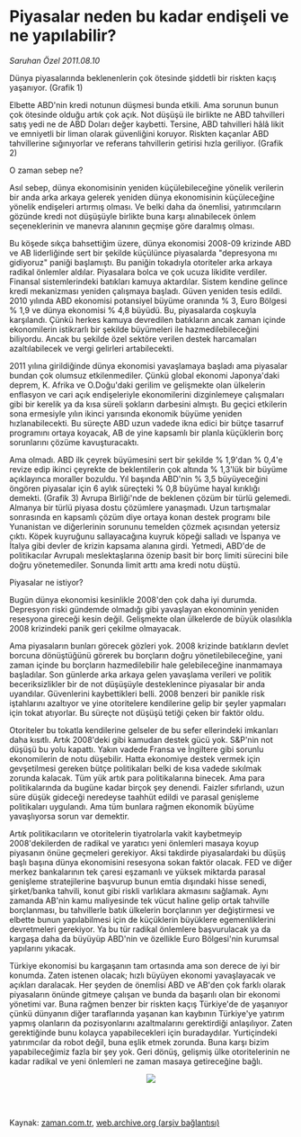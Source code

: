 # Piyasalar neden bu kadar endişeli ve ne yapılabilir?

*Saruhan Özel 2011.08.10*

<td class="columnist-detail">
<p>Dünya piyasalarında beklenenlerin çok ötesinde şiddetli bir riskten kaçış yaşanıyor. (Grafik 1)</p>
<p>
<div id="haberMetinDiv">
<p>Elbette ABD'nin kredi notunun düşmesi bunda etkili. Ama sorunun bunun çok ötesinde olduğu artık çok açık. Not düşüşü ile birlikte ne ABD tahvilleri satış yedi ne de ABD Doları değer kaybetti. Tersine, ABD tahvilleri hâlâ likit ve emniyetli bir liman olarak güvenliğini koruyor. Riskten kaçanlar ABD tahvillerine sığınıyorlar ve referans tahvillerin getirisi hızla geriliyor. (Grafik 2)
<p>O zaman sebep ne?
<p>Asıl sebep, dünya ekonomisinin yeniden küçülebileceğine yönelik verilerin bir anda arka arkaya gelerek yeniden dünya ekonomisinin küçüleceğine yönelik endişeleri artırmış olması. Ve belki daha da önemlisi, yatırımcıların gözünde kredi not düşüşüyle birlikte buna karşı alınabilecek önlem seçeneklerinin ve manevra alanının geçmişe göre daralmış olması. 
<p> Bu köşede sıkça bahsettiğim üzere, dünya ekonomisi 2008-09 krizinde ABD ve AB liderliğinde sert bir şekilde küçülünce piyasalarda "depresyona mı gidiyoruz" paniği başlamıştı. Bu paniğin tokadıyla otoriteler arka arkaya radikal önlemler aldılar. Piyasalara bolca ve çok ucuza likidite verdiler. Finansal sistemlerindeki batıkları kamuya aktardılar. Sistem kendine gelince kredi mekanizması yeniden çalışmaya başladı. Güven yeniden tesis edildi. 2010 yılında ABD ekonomisi potansiyel büyüme oranında % 3, Euro Bölgesi % 1,9 ve dünya ekonomisi % 4,8 büyüdü. Bu, piyasalarda coşkuyla karşılandı. Çünkü herkes kamuya devredilen batıkların ancak zaman içinde ekonomilerin istikrarlı bir şekilde büyümeleri ile hazmedilebileceğini biliyordu. Ancak bu şekilde özel sektöre verilen destek harcamaları azaltılabilecek ve vergi gelirleri artabilecekti. 
<p> 2011 yılına girildiğinde dünya ekonomisi yavaşlamaya başladı ama piyasalar bundan çok olumsuz etkilenmediler. Çünkü global ekonomi Japonya'daki deprem, K. Afrika ve O.Doğu'daki gerilim ve gelişmekte olan ülkelerin enflasyon ve cari açık endişeleriyle ekonomilerini dizginlemeye çalışmaları gibi bir kerelik ya da kısa süreli şokların darbesini almıştı. Bu geçici etkilerin sona ermesiyle yılın ikinci yarısında ekonomik büyüme yeniden hızlanabilecekti. Bu süreçte ABD uzun vadede ikna edici bir bütçe tasarruf programını ortaya koyacak, AB de yine kapsamlı bir planla küçüklerin borç sorunlarını çözüme kavuşturacaktı. 
<p> Ama olmadı. ABD ilk çeyrek büyümesini sert bir şekilde % 1,9'dan % 0,4'e revize edip ikinci çeyrekte de beklentilerin çok altında % 1,3'lük bir büyüme açıklayınca moraller bozuldu. Yıl başında ABD'nin % 3,5 büyüyeceğini öngören piyasalar için 6 aylık süreçteki % 0,8 büyüme hayal kırıklığı demekti. (Grafik 3) Avrupa Birliği'nde de beklenen çözüm bir türlü gelemedi. Almanya bir türlü piyasa dostu çözümlere yanaşmadı. Uzun tartışmalar sonrasında en kapsamlı çözüm diye ortaya konan destek programı bile Yunanistan ve diğerlerinin sorununu temelden çözmek açısından yetersiz çıktı. Köpek kuyruğunu sallayacağına kuyruk köpeği salladı ve İspanya ve İtalya gibi devler de krizin kapsama alanına girdi. Yetmedi, ABD'de de politikacılar Avrupalı meslektaşlarına özenip basit bir borç limiti sürecini bile doğru yönetemediler. Sonunda limit arttı ama kredi notu düştü. 
<p>Piyasalar ne istiyor?
<p>Bugün dünya ekonomisi kesinlikle 2008'den çok daha iyi durumda. Depresyon riski gündemde olmadığı gibi yavaşlayan ekonominin yeniden resesyona gireceği kesin değil. Gelişmekte olan ülkelerde de büyük olasılıkla 2008 krizindeki panik geri çekilme olmayacak.
<p> Ama piyasaların bunları görecek gözleri yok. 2008 krizinde batıkların devlet borcuna dönüştüğünü görerek bu borçların doğru yönetilebileceğine, yani zaman içinde bu borçların hazmedilebilir hale gelebileceğine inanmamaya başladılar. Son günlerde arka arkaya gelen yavaşlama verileri ve politik beceriksizlikler bir de not düşüşüyle desteklenince piyasalar bir anda uyandılar. Güvenlerini kaybettikleri belli. 2008 benzeri bir panikle risk iştahlarını azaltıyor ve yine otoritelere kendilerine gelip bir şeyler yapmaları için tokat atıyorlar. Bu süreçte not düşüşü tetiği çeken bir faktör oldu. 
<p> Otoriteler bu tokatla kendilerine gelseler de bu sefer ellerindeki imkanları daha kısıtlı. Artık 2008'deki gibi kamudan destek gücü yok. S&amp;P'nin not düşüşü bu yolu kapattı. Yakın vadede Fransa ve İngiltere gibi sorunlu ekonomilerin de notu düşebilir. Hatta ekonomiye destek vermek için gevşetilmesi gereken bütçe politikaları belki de kısa vadede sıkılmak zorunda kalacak. Tüm yük artık para politikalarına binecek. Ama para politikalarında da bugüne kadar birçok şey denendi. Faizler sıfırlandı, uzun süre düşük gideceği neredeyse taahhüt edildi ve parasal genişleme politikaları uygulandı. Ama tüm bunlara rağmen ekonomik büyüme yavaşlıyorsa sorun var demektir. 
<p> Artık politikacıların ve otoritelerin tiyatrolarla vakit kaybetmeyip 2008'dekilerden de radikal ve yaratıcı yeni önlemleri masaya koyup piyasanın önüne geçmeleri gerekiyor. Aksi takdirde piyasalardaki bu düşüş başlı başına dünya ekonomisini resesyona sokan faktör olacak. FED ve diğer merkez bankalarının tek çaresi eşzamanlı ve yüksek miktarda parasal genişleme stratejilerine başvurup bunun emtia dışındaki hisse senedi, şirket/banka tahvili, konut gibi riskli varlıklara akmasını sağlamak. Aynı zamanda AB'nin kamu maliyesinde tek vücut haline gelip ortak tahville borçlanması, bu tahvillerle batık ülkelerin borçlarının yer değiştirmesi ve elbette bunun yapılabilmesi için de küçüklerin büyüklere egemenliklerini devretmeleri gerekiyor. Ya bu tür radikal önlemlere başvurulacak ya da kargaşa daha da büyüyüp ABD'nin ve özellikle Euro Bölgesi'nin kurumsal yapılarını yıkacak. 
<p> Türkiye ekonomisi bu kargaşanın tam ortasında ama son derece de iyi bir konumda. Zaten istenen olacak; hızlı büyüyen ekonomi yavaşlayacak ve açıkları daralacak. Her şeyden de önemlisi ABD ve AB'den çok farklı olarak piyasaların önünde gitmeye çalışan ve bunda da başarılı olan bir ekonomi yönetimi var. Buna rağmen benzer bir riskten kaçış Türkiye'de de yaşanıyor çünkü dünyanın diğer taraflarında yaşanan kan kaybının Türkiye'ye yatırım yapmış olanların da pozisyonlarını azaltmalarını gerektirdiği anlaşılıyor. Zaten gerektiğinde bunu kolayca yapabilecekleri için buradaydılar. Yurtiçindeki yatırımcılar da robot değil, buna eşlik etmek zorunda. Buna karşı bizim yapabileceğimiz fazla bir şey yok. Geri dönüş, gelişmiş ülke otoritelerinin ne kadar radikal ve yeni önlemleri ne zaman masaya getireceğine bağlı.
<p>
<p><p align="center"><img border="0" src="http://web.archive.org/web/20111008123344im_/http://medya.zaman.com.tr/2011/08/10/saruhan.jpg"/>
</p></p></p></p></p></p></p></p></p></p></p></p></p></p></p></div>
</p>


<p><br>
		 </br></p></td>

Kaynak: [zaman.com.tr](http://zaman.com.tr/yazar.do?yazino=1167340), [web.archive.org (arşiv bağlantısı)](http://web.archive.org/web/20111008123344/http://www.zaman.com.tr:80/yazar.do?yazino=1167340)
